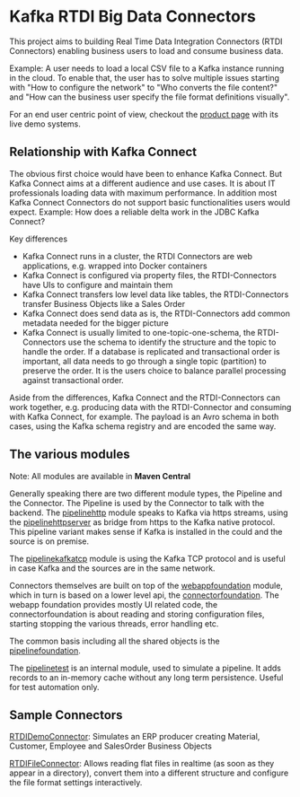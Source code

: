 # Kafka RTDI Big Data Connectors

This project aims to building Real Time Data Integration Connectors (RTDI Connectors) enabling business users to load and consume business data.

Example: A user needs to load a local CSV file to a Kafka instance running in the cloud. To enable that, the user has to solve multiple issues starting with "How to configure the network" to "Who converts the file content?" and "How can the business user specify the file format definitions visually".

For an end user centric point of view, checkout the [product page](https://rtdi.io/software/big-data-connectors/) with its live demo systems.

## Relationship with Kafka Connect

The obvious first choice would have been to enhance Kafka Connect. But Kafka Connect aims at a different audience and use cases. It is about IT professionals loading data with maximum performance. In addition most Kafka Connect Connectors do not support basic functionalities users would expect. Example: How does a reliable delta work in the JDBC Kafka Connect?

Key differences

- Kafka Connect runs in a cluster, the RTDI Connectors are web applications, e.g. wrapped into Docker containers
- Kafka Connect is configured via property files, the RTDI-Connectors have UIs to configure and maintain them
- Kafka Connect transfers low level data like tables, the RTDI-Connectors transfer Business Objects like a Sales Order
- Kafka Connect does send data as is, the RTDI-Connectors add common metadata needed for the bigger picture
- Kafka Connect is usually limited to one-topic-one-schema, the RTDI-Connectors use the schema to identify the structure and the topic to handle the order. If a database is replicated and transactional order is important, all data needs to go through a single topic (partition) to preserve the order. It is the users choice to balance parallel processing against transactional order.

Aside from the differences, Kafka Connect and the RTDI-Connectors can work together, e.g. producing data with the RTDI-Connector and consuming with Kafka Connect, for example. The payload is an Avro schema in both cases, using the Kafka schema registry and are encoded the same way.

## The various modules

Note: All modules are available in **Maven Central**

Generally speaking there are two different module types, the Pipeline and the Connector. The Pipeline is used by the Connector to talk with the backend. The [pipelinehttp](https://github.com/rt-di/connectorbase/tree/master/pipelinehttp) module speaks to Kafka via https streams, using the [pipelinehttpserver](https://github.com/rt-di/connectorbase/tree/master/pipelinehttpserver) as bridge from https to the Kafka native protocol. This pipeline variant makes sense if Kafka is installed in the could and the source is on premise.

The [pipelinekafkatcp](https://github.com/rt-di/connectorbase/tree/master/pipelinekafkatcp) module is using the Kafka TCP protocol and is useful in case Kafka and the sources are in the same network.

Connectors themselves are built on top of the [webappfoundation](https://github.com/rt-di/connectorbase/tree/master/webappfoundation) module, which in turn is based on a lower level api, the [connectorfoundation](https://github.com/rt-di/connectorbase/tree/master/connectorfoundation). The webapp foundation provides mostly UI related code, the connectorfoundation is about reading and storing configuration files, starting stopping the various threads, error handling etc.

The common basis including all the shared objects is the [pipelinefoundation](https://github.com/rt-di/connectorbase/tree/master/pipelinefoundation).

The [pipelinetest](https://github.com/rt-di/connectorbase/tree/master/pipelinetest) is an internal module, used to simulate a pipeline. It adds records to an in-memory cache without any long term persistence. Useful for test automation only.

## Sample Connectors

[RTDIDemoConnector](https://github.com/rtdi/RTDIDemoConnector): Simulates an ERP producer creating Material, Customer, Employee and SalesOrder Business Objects

[RTDIFileConnector](https://github.com/rtdi/RTDIFileConnector): Allows reading flat files in realtime (as soon as they appear in a directory), convert them into a different structure and configure the file format settings interactively.